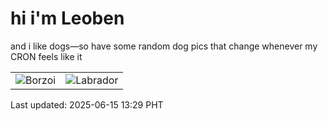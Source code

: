 # hi i'm Leoben

and i like dogs—so have some random dog pics that change whenever my CRON feels like it

|  |  |
|--------|----------|
| ![Borzoi](https://random-dog-vercel.vercel.app/api/random-borzoi?v=1749965375) | ![Labrador](https://random-dog-vercel.vercel.app/api/random-labrador?v=1749965375) |

Last updated: 2025-06-15 13:29 PHT
